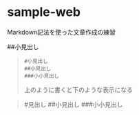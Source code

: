 # sample-web

Markdown記法を使った文章作成の練習

##小見出し

> ```
> #小見出し
> ##小見出し
> ###小小見出し
> ```
>上のように書くと下のような表示になる

> #見出し
> ##小見出し
> ###小小見出し

